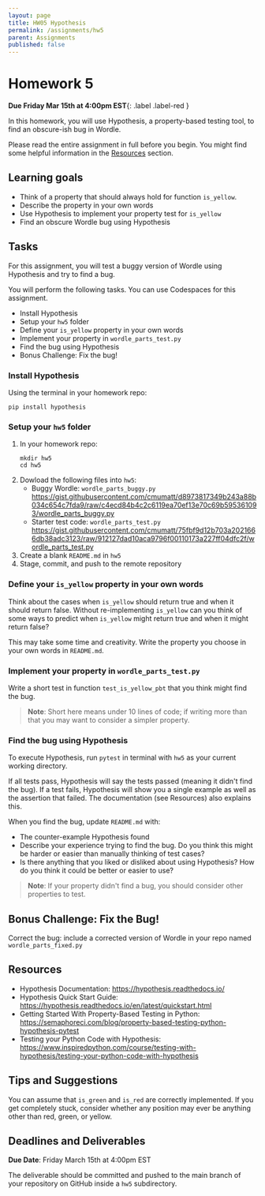 ```yaml
---
layout: page
title: HW05 Hypothesis
permalink: /assignments/hw5
parent: Assignments
published: false
---
```


# Homework 5

**Due Friday Mar 15th at 4:00pm EST**{: .label .label-red } 

In this homework, you will use Hypothesis, a property-based testing tool, to find an obscure-ish bug in Wordle. 

Please read the entire assignment in full before you begin. You might find some helpful information in the [Resources](#resources) section.

## Learning goals

- Think of a property that should always hold for function `is_yellow`. 
- Describe the property in your own words
- Use Hypothesis to implement your property test for `is_yellow`
- Find an obscure Wordle bug using Hypothesis

## Tasks

For this assignment, you will test a buggy version of Wordle using Hypothesis and try to find a bug.

You will perform the following tasks. You can use Codespaces for this assignment.

- Install Hypothesis
- Setup your `hw5` folder
- Define your `is_yellow` property in your own words
- Implement your property in `wordle_parts_test.py`
- Find the bug using Hypothesis
- Bonus Challenge: Fix the bug!

### Install Hypothesis

Using the terminal in your homework repo:

```
pip install hypothesis
```

### Setup your `hw5` folder

1. In your homework repo:
   ```
   mkdir hw5
   cd hw5
   ```
2. Dowload the following files into `hw5`:
   - Buggy Wordle: `wordle_parts_buggy.py` <https://gist.githubusercontent.com/cmumatt/d8973817349b243a88b034c654c7fda9/raw/c4ecd84b4c2c6119ea70ef13e70c69b595361093/wordle_parts_buggy.py>
   - Starter test code: `wordle_parts_test.py` <https://gist.githubusercontent.com/cmumatt/75fbf9d12b703a2021666db38adc3123/raw/912127dad10aca9796f00110173a227ff04dfc2f/wordle_parts_test.py>
3. Create a blank `README.md` in `hw5`
4. Stage, commit, and push to the remote repository

### Define your `is_yellow` property in your own words

Think about the cases when `is_yellow` should return true and when it should return false. Without re-implementing `is_yellow` can you think of some ways to predict when `is_yellow` might return true and when it might return false?

This may take some time and creativity. Write the property you choose in your own words in `README.md`.

### Implement your property in `wordle_parts_test.py`

Write a short test in function `test_is_yellow_pbt` that you think might find the bug. 

> **Note**: Short here means under 10 lines of code; if writing more than that you may want to consider a simpler property.

### Find the bug using Hypothesis

To execute Hypothesis, run `pytest` in terminal with `hw5` as your current working directory.

If all tests pass, Hypothesis will say the tests passed (meaning it didn't find the bug). If a test fails, Hypothesis will show you a single example as well as the assertion that failed. The documentation (see Resources) also explains this.

When you find the bug, update `README.md` with:
- The counter-example Hypothesis found
- Describe your experience trying to find the bug. Do you think this might be harder or easier than manually thinking of test cases?
- Is there anything that you liked or disliked about using Hypothesis? How do you think it could be better or easier to use?

> **Note**: If your property didn't find a bug, you should consider other properties to test.

## Bonus Challenge: Fix the Bug! 

Correct the bug: include a corrected version of Wordle in your repo named `wordle_parts_fixed.py`

## Resources

* Hypothesis Documentation: <https://hypothesis.readthedocs.io/>
* Hypothesis Quick Start Guide: <https://hypothesis.readthedocs.io/en/latest/quickstart.html>
* Getting Started With Property-Based Testing in Python: <https://semaphoreci.com/blog/property-based-testing-python-hypothesis-pytest>
* Testing your Python Code with Hypothesis: <https://www.inspiredpython.com/course/testing-with-hypothesis/testing-your-python-code-with-hypothesis>

## Tips and Suggestions

You can assume that `is_green` and `is_red` are correctly implemented. If you get completely stuck, consider whether any position may ever be anything other than red, green, or yellow.

## Deadlines and Deliverables

__Due Date__: Friday March 15th at 4:00pm EST

The deliverable should be committed and pushed to the main branch of your repository on GitHub inside a `hw5` subdirectory.
